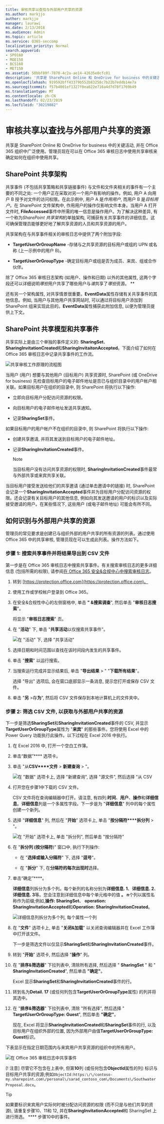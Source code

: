 ```yaml
---
title: 审核共享以查找与外部用户共享的资源
ms.author: markjjo
author: markjjo
manager: laurawi
ms.date: 2/13/2018
ms.audience: Admin
ms.topic: article
ms.service: O365-seccomp
localization_priority: Normal
search.appverid:
- SPO160
- MOE150
- BCS160
- MET150
ms.assetid: 50bbf89f-7870-4c2a-ae14-42635e0cfc01
description: '共享是 SharePoint Online 和 OneDrive for business 中的关键活动。管理员现在可以在 Office 365 审核日志中使用共享审核来确定如何在组织中使用共享。 '
ms.openlocfilehash: 919592bff43379b552b83258c7b22b7eddb14e7a
ms.sourcegitcommit: f57b4001ef1327f0ea622e716a4d7d78f1769b49
ms.translationtype: MT
ms.contentlocale: zh-CN
ms.lasthandoff: 02/23/2019
ms.locfileid: "30219882"
---
```

# <a name="use-sharing-auditing-in-the-office-365-audit-log"></a>审核共享以查找与外部用户共享的资源

共享是 SharePoint Online 和 OneDrive for business 中的关键活动, 并在 Office 365 组织中广泛使用。管理员现在可以在 Office 365 审核日志中使用共享审核来确定如何在组织中使用共享。 
  
## <a name="the-sharepoint-sharing-schema"></a>SharePoint 共享架构

共享事件 (不包括共享策略和共享链接事件) 与文件和文件夹相关的事件有一个主要的不同之处: 一个用户正在采取对另一个用户有影响的操作。例如, 用户 A 向用户 B 授予对文件的访问权限。在此示例中, 用户 A 是*作用用户*, 而用户 B 是*目标用户*。在 SharePoint 文件架构中, 作用用户的操作仅影响文件本身。当用户 A 打开文件时, **FileAccessed**事件中所需的唯一信息是操作用户。为了解决这种差异, 有一个称为*SharePoint 共享架构*的单独架构, 可捕获有关共享事件的详细信息。这可确保管理员能够更好地了解共享资源的人员和共享资源的用户。 
  
共享架构在与共享事件相关的审核日志中提供了两个附加字段: 
  
- **TargetUserOrGroupName** -存储与之共享资源的目标用户或组的 UPN 或名称 (上一示例中的用户 B)。 
    
- **TargetUserOrGroupType** -确定目标用户或组是否为成员、来宾、组或合作伙伴。 
    
除了 Office 365 审核日志架构 (如用户、操作和日期) 以外的其他属性, 这两个字段还可以详细说明*哪些*用户共享了哪些用户与*谁*共享了*哪些*资源。 ** 
  
还有另一个架构属性, 对共享情景很重要。**EventData**属性存储有关共享事件的其他信息。例如, 当用户与其他用户共享网站时, 可以通过将目标用户添加到 SharePoint 组来实现此目的。**EventData**属性捕获此附加信息, 以便为管理员提供上下文。 

## <a name="the-sharepoint-sharing-model-and-sharing-events"></a>SharePoint 共享模型和共享事件

共享实际上是由三个单独的事件定义的: **SharingSet**、 **SharingInvitationCreated**和**SharingInvitaitonAccepted**。下面介绍了如何在 Office 365 审核日志中记录共享事件的工作流。 
  
![共享审核工作原理的流程图](media/d83dd40f-919b-484f-bfd6-5dc8de31bff6.png)
  
当用户 (用户) 想要与其他用户 (目标用户) 共享资源时, SharePoint (或 OneDrive for business) 先检查目标用户的电子邮件地址是否已与组织目录中的用户帐户相关联。如果目标用户在组织的目录中, 则 SharePoint 将执行以下操作:
  
-  立即向目标用户分配访问资源的权限。 
    
- 向目标用户的电子邮件地址发送共享通知。
    
- 记录**SharingSet**事件。 
    
 如果目标用户的用户帐户不在组织的目录中, 则 SharePoint 将执行以下操作: 
  
- 创建共享邀请, 并将其发送到目标用户的电子邮件地址。
    
- 记录**SharingInvitationCreated**事件。 
    
    > [!NOTE]
    > 当目标用户没有访问共享资源的权限时, **SharingInvitationCreated**事件最常与外部共享或来宾共享关联。 
  
当目标用户接受发送给他们的共享邀请 (通过单击邀请中的链接) 时, SharePoint 会记录一个**SharingInvitationAccepted**事件并为目标用户分配访问资源的权限。还会记录有关目标用户的其他信息, 例如向其发送邀请的用户的标识以及实际接受邀请的用户。在某些情况下, 这些用户 (或电子邮件地址) 可能会有所不同。 
  

  
## <a name="how-to-identify-resources-shared-with-external-users"></a>如何识别与外部用户共享的资源

管理员的常见要求是创建已与组织外部的用户共享的所有资源的列表。通过使用 Office 365 中的共享审核, 管理员现在可以生成此列表。操作方法如下。
  
### <a name="step-1-search-for-sharing-events-and-export-the-results-to-a-csv-file"></a>步骤 1: 搜索共享事件并将结果导出到 CSV 文件

第一步是在 Office 365 审核日志中搜索共享事件。有关搜索审核日志的更多详细信息 (包括所需的权限), 请参阅[在 Office 365 安全&amp;合规中心中搜索审核日志](search-the-audit-log-in-security-and-compliance.md)。
  
1. 转到 [https://protection.office.com](https://protection.office.com)。
    
2. 使用工作或学校帐户登录到 Office 365。
    
3. 在安全&amp;合规性中心的左侧窗格中, 单击 **" &amp;搜索调查**", 然后单击 "**审核日志搜索**"。
    
    将显示 "**审核日志搜索**" 页。 
    
4. 在 "**活动**" 下, 单击 "**共享活动**以仅搜索共享事件"。 
    
    ![在 "活动" 下, 选择 "共享活动"](media/46bb25b7-1eb2-4adf-903a-cc9ab58639f9.png)
  
5.  选择日期和时间范围以查找在该时间段内发生的共享事件。 
    
6. 单击 "**搜索**" 以运行搜索。 
    
7. 当搜索运行完成并显示结果后, 单击 "**导出结果** \> " "**下载所有结果**"。
    
    选择 "导出" 选项后, 会在窗口底部显示一条消息, 提示您打开或保存 CSV 文件。
    
8. 单击 "**另** \>存**为**", 然后将 CSV 文件保存到本地计算机上的文件夹中。 
    

  
### <a name="step-2-filter-the-csv-file-for-resources-shared-with-external-users"></a>步骤 2: 筛选 CSV 文件, 以获取与外部用户共享的资源

下一步是筛选**SharingSet**和**SharingInvitationCreated**事件的 CSV, 并显示**TargetUserOrGroupType**属性为 "**来宾**" 的那些事件。您将使用 Excel 中的 Power Query 功能执行此操作。以下过程在 Excel 2016 中执行。 
  
1. 在 Excel 2016 中, 打开一个空白工作簿。
    
2. 单击“数据”**** 选项卡。 
    
3. 单击 "从**CSV****文件** \> **新建查询** \> "。
    
    ![在 "数据" 选项卡上, 选择 "新建查询", 选择 "源文件", 然后选择 "从 CSV](media/5170ab34-b449-40ea-bd3f-f1432c1c5973.png)
  
4. 打开您在步骤1中下载的 CSV 文件。
    
    CSV 文件将在查询编辑器中打开。请注意, 有四列:**时间**、**用户**、**操作**和**详细信息**。**详细信息**列是一个多属性字段。下一步是为 "**详细信息**" 列中的每个属性创建一个新列。 
    
5. 选择 "**详细信息**" 列, 然后在 "**开始**" 选项卡上, 单击 "**按分隔符****拆分列** \> "。
    
    ![在 "开始" 选项卡上, 单击 "拆分列", 然后单击 "按分隔符"](media/aeb503e8-565b-42ea-91e2-9f127a74c00c.png)
  
6. 在 "**拆分列 (按分隔符**)" 窗口中, 执行下列操作: 
    
      - 在 "**选择或输入分隔符**" 下, 选择 "**逗号**"。
    
      - 在 "**拆分**" 下, 在**分隔符的每次出现时**选择。
    
7. 单击“确定”****。
    
    **详细信息**列拆分为多个列。每个新列的名称分别为**详细信息. 1**、**详细信息. 2**、**详细信息. 3**等。您会注意到详细信息中每个单元格中的值 **。 n**个列以属性名称作为前缀;例如,**操作: SharingSet**、 **operation: SharingInvitationAccepted**和**Operation: SharingInvitationCreated**。
    
    ![详细信息列拆分为多个列, 每个属性一个列](media/4b104ead-0313-4bd4-b2a9-f143ccb378ac.png)
  
8. 在 "**文件**" 选项卡上, 单击 "**关闭&amp;加载**" 以关闭查询编辑器并在 Excel 工作簿中打开该文件。 
    
    下一步是筛选文件以仅显示**SharingSet**和**SharingInvitationCreated**事件。 
    
9. 转到 "**开始**" 选项卡, 然后选择 "**操作**" 列。 
    
10. 在 "**排序&amp;筛选器**" 下拉列表中, 清除所有选择, 然后选择 " **SharingSet** " 和 " **SharingInvitationCreated**", 然后单击 **"确定"**。
    
    Excel 显示**SharingSet**和**SharingInvitationCreated**事件的行。 
    
11. 转到名为**Detail. 17** (或任何列包含**TargetUserOrGroupType**属性) 的列并将其选中。 
    
12. 在 "**排序&amp;筛选器**" 下拉列表中, 清除 "所有选择", 然后选择 " **TargetUserOrGroupType: Guest**", 然后单击 **"确定"**。
    
    现在, Excel 将显示**SharingInvitationCreated**和**SharingSet**事件的行, 以及目标用户在组织外部的位置, 因为外部用户由值**TargetUserOrGroupType: Guest**标识。 
    
下表显示在指定日期范围内与来宾用户共享资源的组织中的所有用户。
  
![在 Office 365 审核日志中共享事件](media/0e0ecbe3-c794-4ca6-a2ca-63478fb3bb34.png)
  
[! 注意] 尽管它不包含在上表中, 但第**10**列 (或任何包含**ObjectId**属性的列) 标识与目标用户共享的资源;例如`ObjectId:https:\/\/contoso-my.sharepoint.com\/personal\/sarad_contoso_com\/Documents\/Southwater Proposal.docx`。
  
> [!TIP]
> 如果要标识来宾用户实际何时被分配访问资源的权限 (而不只是与他们共享的资源), 请重复步骤10、11和 12, 并在**SharingInvitationAccepted**和 SharingSet 上进行筛选。 **** 步骤10中的事件。 
